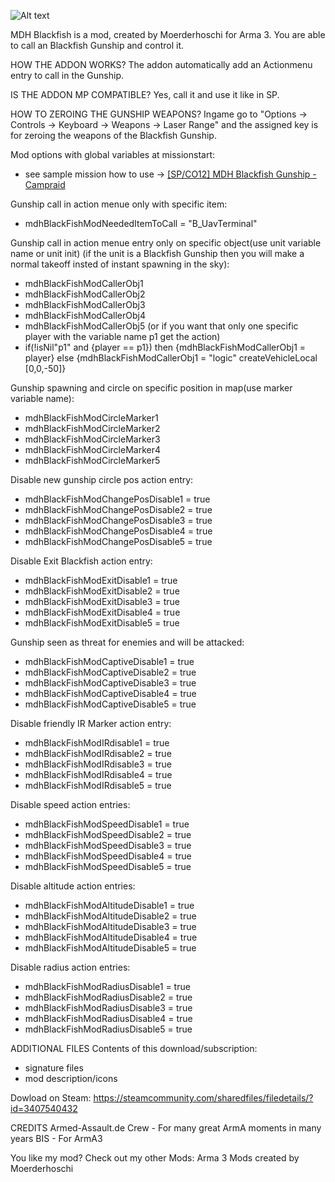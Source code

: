  ![Alt text](https://images.steamusercontent.com/ugc/32188878001355153/8F23642BCED85DB0386798217BE8FB3488CCB5F8/)

MDH Blackfish is a mod, created by Moerderhoschi for Arma 3. You are able to call an Blackfish Gunship and control it.

HOW THE ADDON WORKS?
The addon automatically add an Actionmenu entry to call in the Gunship.

IS THE ADDON MP COMPATIBLE?
Yes, call it and use it like in SP.

HOW TO ZEROING THE GUNSHIP WEAPONS?
Ingame go to "Options -> Controls -> Keyboard -> Weapons -> Laser Range" and the assigned key is for zeroing the weapons of the Blackfish Gunship.

Mod options with global variables at missionstart:
- see sample mission how to use -> [[SP/CO12] MDH Blackfish Gunship - Campraid](https://steamcommunity.com/sharedfiles/filedetails/?id=3412404493)

Gunship call in action menue only with specific item:
- mdhBlackFishModNeededItemToCall = "B_UavTerminal"

Gunship call in action menue entry only on specific object(use unit variable name or unit init)
(if the unit is a Blackfish Gunship then you will make a normal takeoff insted of instant spawning in the sky):
- mdhBlackFishModCallerObj1
- mdhBlackFishModCallerObj2
- mdhBlackFishModCallerObj3
- mdhBlackFishModCallerObj4
- mdhBlackFishModCallerObj5
(or if you want that only one specific player with the variable name p1 get the action)
- if(!isNil"p1" and {player == p1}) then {mdhBlackFishModCallerObj1 = player} else {mdhBlackFishModCallerObj1 = "logic" createVehicleLocal [0,0,-50]}

Gunship spawning and circle on specific position in map(use marker variable name):
- mdhBlackFishModCircleMarker1
- mdhBlackFishModCircleMarker2
- mdhBlackFishModCircleMarker3
- mdhBlackFishModCircleMarker4
- mdhBlackFishModCircleMarker5

Disable new gunship circle pos action entry:
- mdhBlackFishModChangePosDisable1 = true
- mdhBlackFishModChangePosDisable2 = true
- mdhBlackFishModChangePosDisable3 = true
- mdhBlackFishModChangePosDisable4 = true
- mdhBlackFishModChangePosDisable5 = true

Disable Exit Blackfish action entry:
- mdhBlackFishModExitDisable1 = true
- mdhBlackFishModExitDisable2 = true
- mdhBlackFishModExitDisable3 = true
- mdhBlackFishModExitDisable4 = true
- mdhBlackFishModExitDisable5 = true

Gunship seen as threat for enemies and will be attacked:
- mdhBlackFishModCaptiveDisable1 = true
- mdhBlackFishModCaptiveDisable2 = true
- mdhBlackFishModCaptiveDisable3 = true
- mdhBlackFishModCaptiveDisable4 = true
- mdhBlackFishModCaptiveDisable5 = true

Disable friendly IR Marker action entry:
- mdhBlackFishModIRdisable1 = true
- mdhBlackFishModIRdisable2 = true
- mdhBlackFishModIRdisable3 = true
- mdhBlackFishModIRdisable4 = true
- mdhBlackFishModIRdisable5 = true

Disable speed action entries:
- mdhBlackFishModSpeedDisable1 = true
- mdhBlackFishModSpeedDisable2 = true
- mdhBlackFishModSpeedDisable3 = true
- mdhBlackFishModSpeedDisable4 = true
- mdhBlackFishModSpeedDisable5 = true

Disable altitude action entries:
- mdhBlackFishModAltitudeDisable1 = true
- mdhBlackFishModAltitudeDisable2 = true
- mdhBlackFishModAltitudeDisable3 = true
- mdhBlackFishModAltitudeDisable4 = true
- mdhBlackFishModAltitudeDisable5 = true

Disable radius action entries:
- mdhBlackFishModRadiusDisable1 = true
- mdhBlackFishModRadiusDisable2 = true
- mdhBlackFishModRadiusDisable3 = true
- mdhBlackFishModRadiusDisable4 = true
- mdhBlackFishModRadiusDisable5 = true

ADDITIONAL FILES
Contents of this download/subscription:
- signature files
- mod description/icons

Dowload on Steam: https://steamcommunity.com/sharedfiles/filedetails/?id=3407540432

CREDITS
Armed-Assault.de Crew - For many great ArmA moments in many years
BIS - For ArmA3

You like my mod? Check out my other Mods: Arma 3 Mods created by Moerderhoschi

